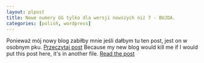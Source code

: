 ```yaml
---
layout: plpost
title: Nowe numery GG tylko dla wersji nowszych niż 7 - BUJDA.
categories: [polish, wordpress]
---
```

Ponieważ mój nowy blog zabiłby mnie jeśli dałbym tu ten post, jest on w osobnym pku. [Przeczytaj post][1]
Because my new blog would kill me if I would put this post here, it's in another file. [Read the post][1]

 [1]: /blog-content/gg.html
